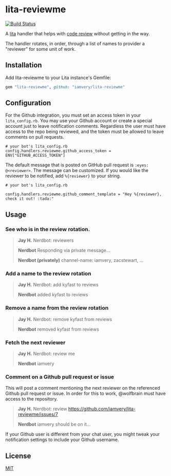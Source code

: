 # lita-reviewme
[![Build Status](https://travis-ci.org/iamvery/lita-reviewme.svg?branch=master)](https://travis-ci.org/iamvery/lita-reviewme)

A [lita](https://www.lita.io/) handler that helps with [code review](http://en.wikipedia.org/wiki/Code_review)
without getting in the way.

The handler rotates, in order, through a list of names to provider a "reviewer"
for some unit of work.

## Installation

Add lita-reviewme to your Lita instance's Gemfile:

``` ruby
gem "lita-reviewme", github: "iamvery/lita-reviewme"
```

## Configuration

For the Github integration, you must set an access token in your `lita_config.rb`.
You may use your Github account or create a special account just to leave notification comments.
Regardless the user must have access to the repo being reviewed, and the token must be allowed to leave comments on pull requests.

```
# your bot's lita_config.rb
config.handlers.reviewme.github_access_token = ENV["GITHUB_ACCESS_TOKEN"]
```

The default message that is posted on GitHub pull request is `:eyes: @<reviewer>`.
The message can be customized. If you would like the reviewer to be notified, add `%{reviewer}` to your string.

```
# your bot's lita_config.rb

config.handlers.reviewme.github_comment_template = "Hey %{reviewer}, check it out! :tada:"
```

## Usage

### See who is in the review rotation.

> **Jay H.** Nerdbot: reviewers
>
> **Nerdbot** Responding via private message...
>
> **Nerdbot (privately)** channel-name: iamvery, zacstewart, ...

### Add a name to the review rotation

> **Jay H.** Nerdbot: add kyfast to reviews
>
> **Nerdbot** added kyfast to reviews

### Remove a name from the review rotation

> **Jay H.** Nerdbot: remove kyfast from reviews
>
> **Nerdbot** removed kyfast from reviews

### Fetch the next reviewer

> **Jay H.** Nerdbot: review me
>
> **Nerdbot** iamvery

### Comment on a Github pull request or issue
This will post a comment mentioning the next reviewer on the referenced Github
pull request or issue. In order for this to work, @wolfbrain must have access
to the repository.

> **Jay H.** Nerdbot: review https://github.com/iamvery/lita-reviewme/issues/7
>
> **Nerdbot** iamvery should be on it...

If your Github user is different from your chat user, you might tweak your notification settings to include your Github username.

## License

[MIT](http://opensource.org/licenses/MIT)

